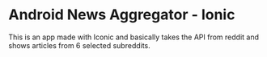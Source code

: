 # Android News Aggregator - Ionic

This is an app made with Iconic and basically takes the API from reddit and shows articles from 6 selected subreddits.
